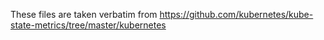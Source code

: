 These files are taken verbatim from https://github.com/kubernetes/kube-state-metrics/tree/master/kubernetes
